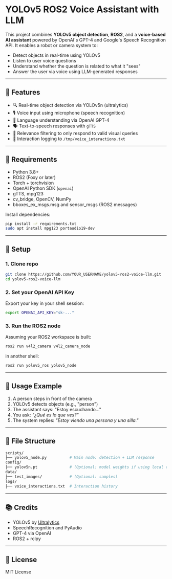 # YOLOv5 ROS2 Voice Assistant with LLM

This project combines **YOLOv5 object detection**, **ROS2**, and a **voice-based AI assistant** powered by OpenAI's GPT-4 and Google's Speech Recognition API. It enables a robot or camera system to:

- Detect objects in real-time using YOLOv5
- Listen to user voice questions
- Understand whether the question is related to what it "sees"
- Answer the user via voice using LLM-generated responses

---

## 📸 Features

- 🔍 Real-time object detection via YOLOv5n (ultralytics)
- 🎙️ Voice input using microphone (speech recognition)
- 💬 Language understanding via OpenAI GPT-4
- 🗣️ Text-to-speech responses with `gTTS`
- 🧠 Relevance filtering to only respond to valid visual queries
- 📝 Interaction logging to `/tmp/voice_interactions.txt`

---

## 🚀 Requirements

- Python 3.8+
- ROS2 (Foxy or later)
- Torch + torchvision
- OpenAI Python SDK (`openai`)
- gTTS, mpg123
- cv_bridge, OpenCV, NumPy
- bboxes_ex_msgs.msg and sensor_msgs (ROS2 messages)

Install dependencies:
```bash
pip install -r requirements.txt
sudo apt install mpg123 portaudio19-dev
```

---

## 🔧 Setup

### 1. Clone repo
```bash
git clone https://github.com/YOUR_USERNAME/yolov5-ros2-voice-llm.git
cd yolov5-ros2-voice-llm
```

### 2. Set your OpenAI API Key
Export your key in your shell session:
```bash
export OPENAI_API_KEY="sk-..."
```

### 3. Run the ROS2 node
Assuming your ROS2 workspace is built:
```bash
ros2 run v4l2_camera v4l2_camera_node
```
in another shell:
```bash
ros2 run yolov5_ros yolov5_node
```

---

## 🎤 Usage Example

1. A person steps in front of the camera
2. YOLOv5 detects objects (e.g., "person")
3. The assistant says: "Estoy escuchando..."
4. You ask: _"¿Qué es lo que ves?"_
5. The system replies: _"Estoy viendo una persona y una silla."_

---

## 📁 File Structure

```bash
scripts/
├── yolov5_node.py          # Main node: detection + LLM response
config/
├── yolov5n.pt              # (Optional: model weights if using local copy)
data/
├── test_images/            # (Optional: samples)
logs/
├── voice_interactions.txt  # Interaction history
```

---

## 📚 Credits
- YOLOv5 by [Ultralytics](https://github.com/ultralytics/yolov5)
- SpeechRecognition and PyAudio
- GPT-4 via OpenAI
- ROS2 + rclpy

---

## 📜 License
MIT License
